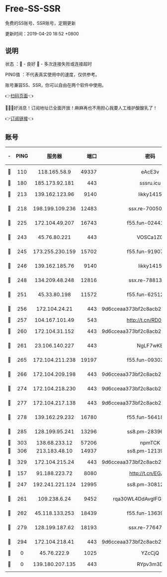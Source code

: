 # Free-SS-SSR

免费的SS账号、SSR账号，定期更新

更新时间：2019-04-20 18:52 +0800

## 说明

状态     ：🙂 - 良好 🙁 - 多次连接失败或连接超时

PING值   ：不代表真实使用中的速度，仅供参考。

账号兼容SS、SSR，你可以自由在两个软件中使用。

👉[扫码页面](https://liesauer.github.io/Free-SS-SSR/)👈

🎉🎉🎉好消息！订阅地址已全面开放！麻麻再也不用担心我要人工维护酸酸乳了！

👉[订阅链接](https://www.liesauer.net/yogurt/subscribe?ACCESS_TOKEN=DAYxR3mMaZAsaqUb)👈

## 账号

|-|PING|服务器|端口|密码|加密方式|区域|
|:----:|:----:|:-----:|-----:|:----:|:----:|:----:|
|🙂|110|118.165.58.9|49337|eAcE3v|chacha20-ietf|TW|
|🙂|180|185.173.92.181|443|sssru.icu|rc4-md5|RU|
|🙂|213|139.162.123.96|9140|likky1415|aes-256-cfb|JP|
|🙂|218|198.199.109.236|12483|ssx.re-70050948|aes-256-cfb|US|
|🙂|225|172.104.49.207|16743|f55.fun-02441032|aes-256-cfb|SG|
|🙂|243|45.76.80.221|443|VOSCa1ZG|aes-256-cfb|DE|
|🙂|245|173.255.230.159|15702|f55.fun-91907553|aes-256-cfb|US|
|🙂|246|139.162.185.76|9140|likky1415|aes-256-cfb|DE|
|🙂|248|134.209.48.248|12816|ssx.re-78813577|aes-256-cfb|US|
|🙂|251|45.33.80.198|11572|f55.fun-62512711|aes-256-cfb|US|
|🙂|256|172.104.24.21|443|9d6cceaa373bf2c8acb22e60b6a58be6|aes-256-cfb|US|
|🙂|257|104.167.101.49|543|http://t.cn/RD0D7sx|rc4-md5|CA|
|🙂|260|172.104.31.152|443|9d6cceaa373bf2c8acb22e60b6a58be6|aes-256-cfb|US|
|🙂|261|23.106.140.227|443|NgLF7wKB|aes-256-cfb|US|
|🙂|265|172.104.211.238|19197|f55.fun-09303839|aes-256-cfb|US|
|🙂|266|172.104.209.198|443|9d6cceaa373bf2c8acb22e60b6a58be6|aes-256-cfb|US|
|🙂|274|172.104.218.230|443|9d6cceaa373bf2c8acb22e60b6a58be6|aes-256-cfb|US|
|🙂|277|172.104.217.138|443|9d6cceaa373bf2c8acb22e60b6a58be6|aes-256-cfb|US|
|🙂|278|139.162.29.232|16780|f55.fun-56418519|aes-256-cfb|SG|
|🙂|285|128.199.95.241|13296|ss8.pm-28396550|aes-256-cfb|SG|
|🙂|303|138.68.233.12|57206|npmTCK|rc4-md5|US|
|🙂|306|213.183.48.10|14937|ss8.pm-12139832|rc4-md5|RU|
|🙂|329|172.104.215.24|443|9d6cceaa373bf2c8acb22e60b6a58be6|aes-256-cfb|US|
|🙂|157|91.188.223.72|8080|http://t.cn/EGJIyrl|rc4-md5|RU|
|🙂|247|192.241.221.124|12995|ss8.pm-30812425|aes-256-cfb|US|
|🙂|261|109.238.6.24|9452|rqa30WL4DdAvgIFG6Fs3znzTa|aes-256-cfb|FR|
|🙂|262|45.118.133.253|18439|f55.fun-13639726|aes-256-cfb|SG|
|🙂|279|128.199.187.62|18193|ssx.re-77647614|aes-256-cfb|SG|
|🙂|294|172.104.218.41|443|9d6cceaa373bf2c8acb22e60b6a58be6|aes-256-cfb|US|
|🙁|0|45.76.222.9|1025|YZcCjQ|rc4-md5|JP|
|🙁|0|139.180.207.135|443|RYpv3m3D|aes-256-cfb|JP|
